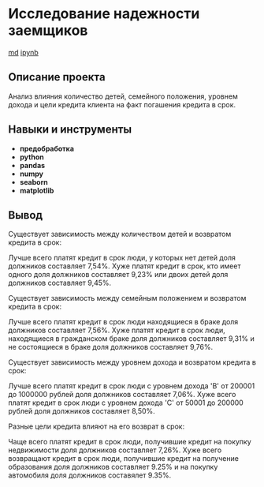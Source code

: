 # Исследование надежности заемщиков

[md](https://github.com/aq2003/Portfolio/blob/main/Analyzing%20Texts/P13_Portfolio.md)    [ipynb](https://github.com/aq2003/Portfolio/blob/main/Analyzing%20Texts/P13_Portfolio.ipynb)

## Описание проекта

Анализ влияния количество детей, семейного положения, уровнем дохода и цели кредита клиента на факт погашения кредита в срок.


## Навыки и инструменты

- **предобработка**
- **python**
- **pandas**
- **numpy**
- **seaborn**
- **matplotlib**



## Вывод

Существует зависимость между количеством детей и возвратом кредита в срок:

Лучше всего платят кредит в срок люди, у которых нет детей доля должников составляет 7,54%. Хуже платят кредит в срок, кто имеет одного доля должников составляет 9,23% или двоих детей доля должников составляет 9,45%.

Существует зависимость между семейным положением и возвратом кредита в срок:

Лучше всего платят кредит в срок люди находящиеся в браке доля должников составляет 7,56%. Хуже платят кредит в срок люди, находящиеся в гражданском браке доля должников составляет 9,31% и не состоящиеся в браке доля должников составляет 9,76%.

Существует зависимость между уровнем дохода и возвратом кредита в срок:

Лучше всего платят кредит в срок люди с уровнем дохода 'В' от 200001 до 1000000 рублей доля должников составляет 7,06%. Хуже всего платят кредит в срок люди с уровнем дохода 'C' от 50001 до 200000 рублей доля должников составляет 8,50%.

Разные цели кредита влияют на его возврат в срок:

Чаще всего платят кредит в срок люди, получившие кредит на покупку недвижимости доля должников составляет 7,26%. Хуже всего возвращают кредит в срок люди, получившие кредит на получение образования доля должников составляет 9.25% и на покупку автомобиля доля должников составялет 9.35%.